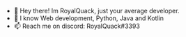 - 👋 Hey there! Im RoyalQuack, just your average developer.
- 👀 I know Web development, Python, Java and Kotlin
- 📫 Reach me on discord: RoyalQuack#3393

<!---
RoyalQuack/RoyalQuack is a ✨ special ✨ repository because its `README.md` (this file) appears on your GitHub profile.
You can click the Preview link to take a look at your changes.
--->
